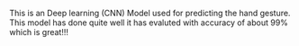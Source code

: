 This is an Deep learning (CNN) Model used for predicting the hand gesture. This model has done quite well it has evaluted with accuracy of about 99% which is great!!!

